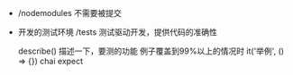 - /nodemodules
不需要被提交

- 开发的测试环境
  /tests
  测试驱动开发，提供代码的准确性

  describe() 描述一下，要测的功能
  例子覆盖到99%以上的情况时
  it('举例', () => {})
  chai expect 